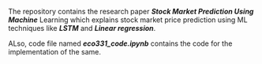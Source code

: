 The repository contains the research paper ***Stock Market Prediction Using Machine*** Learning which explains stock market price prediction using ML techniques like ***LSTM*** and ***Linear regression***. 

ALso, code file named ***eco331_code.ipynb*** contains the code for the implementation of the same.
